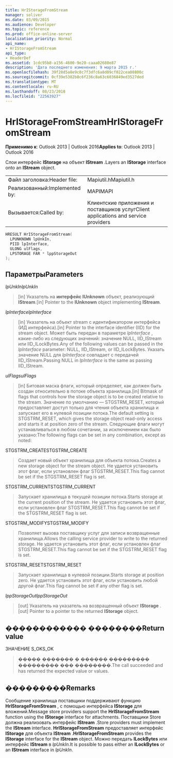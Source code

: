 ```yaml
---
title: HrIStorageFromStream
manager: soliver
ms.date: 03/09/2015
ms.audience: Developer
ms.topic: reference
ms.prod: office-online-server
localization_priority: Normal
api_name:
- HrIStorageFromStream
api_type:
- HeaderDef
ms.assetid: 1cdc95b8-a156-4600-9e20-caaa02680e87
description: 'Дата последнего изменения: 9 марта 2015 г.'
ms.openlocfilehash: 39f28d5a8e9c8c7f3dfc6a8d09cf022cea08800c
ms.sourcegitcommit: 0cf39e5382b8c6f236c8a63c6036849ed3527ded
ms.translationtype: MT
ms.contentlocale: ru-RU
ms.lasthandoff: 08/23/2018
ms.locfileid: "22563927"
---
```

# <a name="hristoragefromstream"></a><span data-ttu-id="fd66a-103">HrIStorageFromStream</span><span class="sxs-lookup"><span data-stu-id="fd66a-103">HrIStorageFromStream</span></span>

  
  
<span data-ttu-id="fd66a-104">**Применимо к**: Outlook 2013 | Outlook 2016</span><span class="sxs-lookup"><span data-stu-id="fd66a-104">**Applies to**: Outlook 2013 | Outlook 2016</span></span> 
  
<span data-ttu-id="fd66a-105">Слои интерфейс **IStorage** на объект **IStream** .</span><span class="sxs-lookup"><span data-stu-id="fd66a-105">Layers an **IStorage** interface onto an **IStream** object.</span></span> 
  
|||
|:-----|:-----|
|<span data-ttu-id="fd66a-106">Файл заголовка:</span><span class="sxs-lookup"><span data-stu-id="fd66a-106">Header file:</span></span>  <br/> |<span data-ttu-id="fd66a-107">Mapiutil.h</span><span class="sxs-lookup"><span data-stu-id="fd66a-107">Mapiutil.h</span></span>  <br/> |
|<span data-ttu-id="fd66a-108">Реализованный:</span><span class="sxs-lookup"><span data-stu-id="fd66a-108">Implemented by:</span></span>  <br/> |<span data-ttu-id="fd66a-109">MAPI</span><span class="sxs-lookup"><span data-stu-id="fd66a-109">MAPI</span></span>  <br/> |
|<span data-ttu-id="fd66a-110">Вызывается:</span><span class="sxs-lookup"><span data-stu-id="fd66a-110">Called by:</span></span>  <br/> |<span data-ttu-id="fd66a-111">Клиентские приложения и поставщиков услуг</span><span class="sxs-lookup"><span data-stu-id="fd66a-111">Client applications and service providers</span></span>  <br/> |
   
```cpp
HRESULT HrIStorageFromStream(
  LPUNKNOWN lpUnkIn,
  PIID lpInterface,
  ULONG ulFlags,
  LPSTORAGE FAR * lppStorageOut
);
```

## <a name="parameters"></a><span data-ttu-id="fd66a-112">Параметры</span><span class="sxs-lookup"><span data-stu-id="fd66a-112">Parameters</span></span>

 <span data-ttu-id="fd66a-113">_lpUnkIn_</span><span class="sxs-lookup"><span data-stu-id="fd66a-113">_lpUnkIn_</span></span>
  
> <span data-ttu-id="fd66a-114">[in] Указатель на **интерфейс IUnknown** объект, реализующий **IStream**.</span><span class="sxs-lookup"><span data-stu-id="fd66a-114">[in] Pointer to the **IUnknown** object implementing **IStream**.</span></span> 
    
 <span data-ttu-id="fd66a-115">_lpInterface_</span><span class="sxs-lookup"><span data-stu-id="fd66a-115">_lpInterface_</span></span>
  
> <span data-ttu-id="fd66a-116">[in] Указатель на объект stream с идентификатором интерфейса (ИД интерфейса).</span><span class="sxs-lookup"><span data-stu-id="fd66a-116">[in] Pointer to the interface identifier (IID) for the stream object.</span></span> <span data-ttu-id="fd66a-117">Может быть передан в параметре _lpInterface_ , какие-либо из следующих значений: значение NULL, IID_IStream или IID_ILockBytes.</span><span class="sxs-lookup"><span data-stu-id="fd66a-117">Any of the following values can be passed in the  _lpInterface_ parameter: NULL, IID_IStream, or IID_ILockBytes.</span></span> <span data-ttu-id="fd66a-118">Указать значение NULL для _lpInterface_ совпадает с передачей IID_IStream.</span><span class="sxs-lookup"><span data-stu-id="fd66a-118">Passing NULL in  _lpInterface_ is the same as passing IID_IStream.</span></span> 
    
 <span data-ttu-id="fd66a-119">_ulFlags_</span><span class="sxs-lookup"><span data-stu-id="fd66a-119">_ulFlags_</span></span>
  
> <span data-ttu-id="fd66a-120">[in] Битовая маска флаги, который определяет, как должен быть создан относительно в потоке объекта хранилища.</span><span class="sxs-lookup"><span data-stu-id="fd66a-120">[in] Bitmask of flags that controls how the storage object is to be created relative to the stream.</span></span> <span data-ttu-id="fd66a-121">Значение по умолчанию — STGSTRM_RESET, который предоставляет доступ только для чтения объекта хранилища и запускает его в нулевой позиции потока.</span><span class="sxs-lookup"><span data-stu-id="fd66a-121">The default setting is STGSTRM_RESET, which gives the storage object read-only access and starts it at position zero of the stream.</span></span> <span data-ttu-id="fd66a-122">Следующие флаги могут устанавливаться в любом сочетании, за исключением как было указано:</span><span class="sxs-lookup"><span data-stu-id="fd66a-122">The following flags can be set in any combination, except as noted:</span></span>
    
<span data-ttu-id="fd66a-123">STGSTRM_CREATE</span><span class="sxs-lookup"><span data-stu-id="fd66a-123">STGSTRM_CREATE</span></span> 
  
> <span data-ttu-id="fd66a-124">Создает новый объект хранилища для объекта потока.</span><span class="sxs-lookup"><span data-stu-id="fd66a-124">Creates a new storage object for the stream object.</span></span> <span data-ttu-id="fd66a-125">Не удается установить этот флаг, если установлен флаг STGSTRM_RESET.</span><span class="sxs-lookup"><span data-stu-id="fd66a-125">This flag cannot be set if the STGSTRM_RESET flag is set.</span></span> 
    
<span data-ttu-id="fd66a-126">STGSTRM_CURRENT</span><span class="sxs-lookup"><span data-stu-id="fd66a-126">STGSTRM_CURRENT</span></span> 
  
> <span data-ttu-id="fd66a-127">Запускает хранилища в текущей позиции потока.</span><span class="sxs-lookup"><span data-stu-id="fd66a-127">Starts storage at the current position of the stream.</span></span> <span data-ttu-id="fd66a-128">Не удается установить этот флаг, если установлен флаг STGSTRM_RESET.</span><span class="sxs-lookup"><span data-stu-id="fd66a-128">This flag cannot be set if the STGSTRM_RESET flag is set.</span></span> 
    
<span data-ttu-id="fd66a-129">STGSTRM_MODIFY</span><span class="sxs-lookup"><span data-stu-id="fd66a-129">STGSTRM_MODIFY</span></span> 
  
> <span data-ttu-id="fd66a-130">Позволяет вызова поставщику услуг для записи возвращенные хранилища.</span><span class="sxs-lookup"><span data-stu-id="fd66a-130">Allows the calling service provider to write to the returned storage.</span></span> <span data-ttu-id="fd66a-131">Не удается установить этот флаг, если установлен флаг STGSTRM_RESET.</span><span class="sxs-lookup"><span data-stu-id="fd66a-131">This flag cannot be set if the STGSTRM_RESET flag is set.</span></span> 
    
<span data-ttu-id="fd66a-132">STGSTRM_RESET</span><span class="sxs-lookup"><span data-stu-id="fd66a-132">STGSTRM_RESET</span></span> 
  
> <span data-ttu-id="fd66a-133">Запускает хранилища в нулевой позиции.</span><span class="sxs-lookup"><span data-stu-id="fd66a-133">Starts storage at position zero.</span></span> <span data-ttu-id="fd66a-134">Не удается установить этот флаг, если установить любой другой флаг.</span><span class="sxs-lookup"><span data-stu-id="fd66a-134">This flag cannot be set if any other flag is set.</span></span> 
    
 <span data-ttu-id="fd66a-135">_lppStorageOut_</span><span class="sxs-lookup"><span data-stu-id="fd66a-135">_lppStorageOut_</span></span>
  
> <span data-ttu-id="fd66a-136">[out] Указатель на указатель на возвращенный объект **IStorage** .</span><span class="sxs-lookup"><span data-stu-id="fd66a-136">[out] Pointer to a pointer to the returned **IStorage** object.</span></span> 
    
## <a name="return-value"></a><span data-ttu-id="fd66a-137">������������ ��������</span><span class="sxs-lookup"><span data-stu-id="fd66a-137">Return value</span></span>

<span data-ttu-id="fd66a-138">ЗНАЧЕНИЕ S_OK</span><span class="sxs-lookup"><span data-stu-id="fd66a-138">S_OK</span></span> 
  
> <span data-ttu-id="fd66a-139">����� ������� � ������ ��������� ��������� ��� ��������.</span><span class="sxs-lookup"><span data-stu-id="fd66a-139">The call succeeded and has returned the expected value or values.</span></span>
    
## <a name="remarks"></a><span data-ttu-id="fd66a-140">���������</span><span class="sxs-lookup"><span data-stu-id="fd66a-140">Remarks</span></span>

<span data-ttu-id="fd66a-141">Сообщение хранилища поставщики поддерживают функцию **HrIStorageFromStream** , с помощью интерфейса **IStorage** для вложений.</span><span class="sxs-lookup"><span data-stu-id="fd66a-141">Message store providers support the **HrIStorageFromStream** function using the **IStorage** interface for attachments.</span></span> <span data-ttu-id="fd66a-142">Поставщики Store должна реализовать интерфейс **IStream** .</span><span class="sxs-lookup"><span data-stu-id="fd66a-142">Store providers must implement the **IStream** interface.</span></span> <span data-ttu-id="fd66a-143">**HrIStorageFromStream** предоставляет интерфейс **IStorage** для объекта **IStream** .</span><span class="sxs-lookup"><span data-stu-id="fd66a-143">**HrIStorageFromStream** provides the **IStorage** interface for the **IStream** object.</span></span> <span data-ttu-id="fd66a-144">Можно передать **ILockBytes** или интерфейс **IStream** в _lpUnkIn_.</span><span class="sxs-lookup"><span data-stu-id="fd66a-144">It is possible to pass either an **ILockBytes** or an **IStream** interface in  _lpUnkIn_.</span></span> 
  

